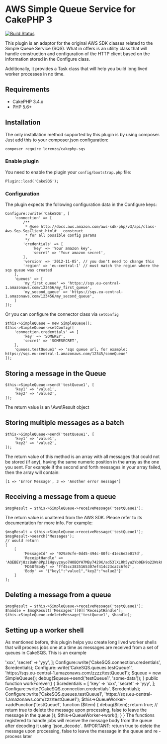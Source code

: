 # AWS Simple Queue Service for CakePHP 3 #

[![Build Status](https://travis-ci.org/lorenzo/cakephp-sqs.png?branch=master)](https://travis-ci.org/lorenzo/cakephp-sqs)

This plugin is an adaptor for the original AWS SDK classes related to the Simple Queue Service (SQS). What in offers is an utility
class that will handle construction and configuration of the HTTP client based on the information stored in the Configure class.

Additionally, it provides a Task class that will help you build long lived worker processes in no time.

## Requirements ##

* CakePHP 3.4.x
* PHP 5.6+

## Installation ##

The only installation method supported by this plugin is by using composer. Just add this to your composer.json configuration:

    composer require lorenzo/cakephp-sqs

### Enable plugin

You need to enable the plugin your `config/bootstrap.php` file:

    Plugin::load('CakeSQS');

### Configuration

The plugin expects the following configuration data in the Configure keys:

    Configure::write('CakeSQS', [
        'connection' => [
            /**
             * @see http://docs.aws.amazon.com/aws-sdk-php/v3/api/class-Aws.Sqs.SqsClient.html#___construct
             * for all possible config params
             */
            'credentials' => [
                'key' => 'Your amazon key',
                'secret' => 'Your amazon secret',
            ],
            'version' => '2012-11-05', // you don't need to change this
            'region' => 'eu-central-1' // must match the region where the sqs queue was created
        ],
        'queues' => [
            'my_first_queue' => 'https://sqs.eu-central-1.amazonaws.com/123456/my_first_queue',
            'my_second_queue' => 'https://sqs.eu-central-1.amazonaws.com/123456/my_second_queue',
        ]
    ]);

Or you can configure the connector class via `setConfig`

    $this->SimpleQueue = new SimpleQueue();
    $this->SimpleQueue->setConfig([
        'connection.credentials' => [
            'key' => 'SOMEKEY',
            'secret' => 'SOMESECRET',
        ],
        'queues.testQueue1' => 'sqs queue url, for example: https://sqs.eu-central-1.amazonaws.com/12345/someQueue'
    ]);


## Storing a message in the Queue

    $this->SimpleQueue->send('testQueue1', [
        'key1' => 'value1',
        'key2' => 'value2',
    ]);

The return value is an \Aws\Result object 

## Storing multiple messages as a batch

    $this->SimpleQueue->send('testQueue1', [
        'key1' => 'value1',
        'key2' => 'value2',
    ]);

The return value of this method is an array with all messages that could not be stored (if any), having the same numeric position
in the array as the one you sent. For example if the second and forth messages in your array failed, then the array will contain:

    [1 => 'Error Message', 3 => 'Another error message']

## Receiving a message from a queue

    $msgResult = $this->SimpleQueue->receiveMessage('testQueue1');

The return value is unaltered from the AWS SDK. Please refer to its documentation for more info. For example:

    $msgResult = $this->SimpleQueue->receiveMessage('testQueue1');
    $msgResult->search('Messages');
    // would return
    [
        [
            'MessageId' => '929a9cfe-0d45-494c-80fc-41ec6e2e017d',
            'ReceiptHandle' => 'AQEBEYj8zzBaKn8PpJiHgvyznyo7H0BQYH7MBy7429K/ad53lXLRh5yu2Yb0EH9o22WskOCTX7enwcGxTc7JQLQPcJwFwJB/L29pVOyDvZc8fI2XPjd+7jbN91H6PqfHUUsryiDHkA36ZH0tWKjFOVt986GKptqdON+BbinT2KIjd5NLwN2sr7kWgWKhva6YSC/BIWTsSUyAfiFGRDLksNtMiXJk2nFzwvINGU7khBdDpZ0xZxmhhPvT3TPQeSukZNEp859yZLVA9t69Vx2Rrtf/3vGfZj9NjSVrEMcquP8zDrmIicp5+ILtm1qYJxq2lsYH0LHTwGtIQC1nW+J7D/t3JAFZdgohsdXEl3T+KIig2APUgJz4Mp/ze3gzIrY7/Y+plII+MnrISdBSmDnoRRpF/g==',
            'MD5OfBody' => 'ff45cc3835165307ef414c23ca2c6f67',
            'Body' => '{"key1":"value1","key2":"value2"}'
        ]
    ];

## Deleting a message from a queue

    $msgResult = $this->SimpleQueue->receiveMessage('testQueue1');
    $handle = $msgResult['Messages'][0]['ReceiptHandle'];
    $this->SimpleQueue->deleteMessage('testQueue1', $handle);


## Setting up a worker shell

As mentioned before, this plugin helps you create long lived worker shells that will process jobs one at a time as
messages are received from a set of queues in CakeSQS. This is an example

<?php

namespace App\Shell;

use Cake\Console\Shell;
use Cake\Core\Configure;
use CakeSQS\SimpleQueue;

/**
 * Sqs shell command.
 */
class SqsShell extends Shell
{

    public $tasks = ['CakeSQS.QueueWorker'];

    public function send()
    {
        $credentials = [
            'key' => 'xxx',
            'secret' => 'yyy',
        ];

        Configure::write('CakeSQS.connection.credentials', $credentials);
        Configure::write('CakeSQS.queues.testQueue1', 'https://sqs.eu-central-1.amazonaws.com/zzzz/testQueue1');

        $queue = new SimpleQueue();
        debug($queue->send('testQueue1', 'some-data'));
    }

    public function workForever()
    {
        $credentials = [
            'key' => 'xxx',
            'secret' => 'yyy',
        ];

        Configure::write('CakeSQS.connection.credentials', $credentials);
        Configure::write('CakeSQS.queues.testQueue1', 'https://sqs.eu-central-1.amazonaws.com/zzz/testQueue1');

        $this->QueueWorker->addFunction('testQueue1', function ($item) {
            debug($item);

            return true; // return true to delete the message upon processing, false to leave the message in the queue
        });
        $this->QueueWorker->work();
    }
}

The functions registered to handle jobs will receive the message body from the queue after decoding it using `json_decode`.

IMPORTANT: return true to delete the message upon processing, false to leave the message in the queue and re - process later
